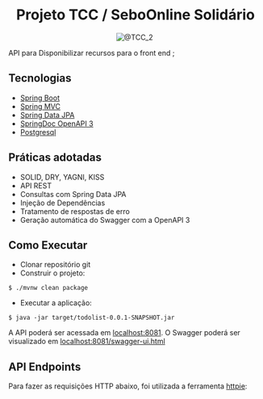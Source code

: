 <h1 align="center">
  Projeto TCC / SeboOnline Solidário
</h1>

<p align="center">
   <img src="https://img.shields.io/static/v1?label=UFPR&message=TCC_2&color=8257E5&labelColor=000000" alt="@TCC_2" />
 <img src="https://img.shields.io/static/v1?label=Tipo&message=SeboOnline Empréstimos de Livros&color=8257E5&labelColor=000000" alt="" />
</p>

API para Disponibilizar recursos para o front end ;



## Tecnologias
 
- [Spring Boot](https://spring.io/projects/spring-boot)
- [Spring MVC](https://docs.spring.io/spring-framework/reference/web/webmvc.html)
- [Spring Data JPA](https://spring.io/projects/spring-data-jpa)
- [SpringDoc OpenAPI 3](https://springdoc.org/v2/#spring-webflux-support)
- [Postgresql](https://www.postgresql.org/download/)

## **Práticas adotadas**

- SOLID, DRY, YAGNI, KISS
- API REST
- Consultas com Spring Data JPA
- Injeção de Dependências
- Tratamento de respostas de erro
- Geração automática do Swagger com a OpenAPI 3

## Como Executar

- Clonar repositório git
- Construir o projeto:
```
$ ./mvnw clean package
```
- Executar a aplicação:
```
$ java -jar target/todolist-0.0.1-SNAPSHOT.jar
```

A API poderá ser acessada em [localhost:8081](http://localhost:8081).
O Swagger poderá ser visualizado em [localhost:8081/swagger-ui.html](http://localhost:8081/swagger-ui.html)

## API Endpoints

Para fazer as requisições HTTP abaixo, foi utilizada a ferramenta [httpie](https://httpie.io):


